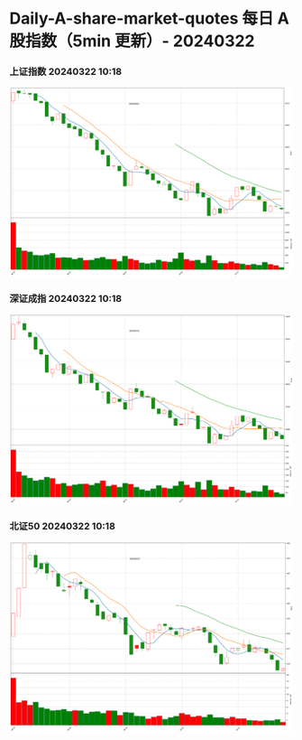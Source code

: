 
# Daily-A-share-market-quotes 每日 A 股指数（5min 更新）- 20240322

### 上证指数 20240322 10:18
![](./fig/2024/3/20240322-sh000001.png)

### 深证成指 20240322 10:18
![](./fig/2024/3/20240322-sz399001.png)

### 北证50 20240322 10:18
![](./fig/2024/3/20240322-bj899050.png)
